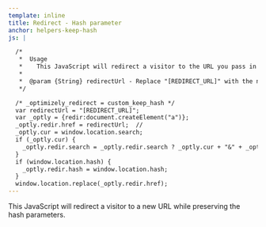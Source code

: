 ```yaml
---
template: inline
title: Redirect - Hash parameter
anchor: helpers-keep-hash
js: |

  /*
   *  Usage
   *    This JavaScript will redirect a visitor to the URL you pass in while preserving all hash parameters.  Be sure to include the protocol in the [REDIRECT_URL]
   *
   *  @param {String} redirectUrl - Replace "[REDIRECT_URL]" with the new URL.
   */

  /* _optimizely_redirect = custom_keep_hash */
  var redirectUrl = "[REDIRECT_URL]";
  var _optly = {redir:document.createElement("a")};
  _optly.redir.href = redirectUrl;  //
  _optly.cur = window.location.search;
  if (_optly.cur) {
    _optly.redir.search = _optly.redir.search ? _optly.cur + "&" + _optly.redir.search.slice(1) : _optly.cur;
  }
  if (window.location.hash) {
    _optly.redir.hash = window.location.hash;
  }
  window.location.replace(_optly.redir.href);
---
```


This JavaScript will redirect a visitor to a new URL while preserving the hash parameters.
